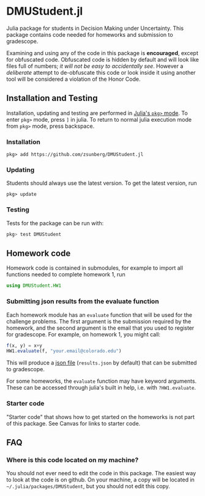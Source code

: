 # DMUStudent.jl

Julia package for students in Decision Making under Uncertainty. This package contains code needed for homeworks and submission to gradescope.

Examining and using any of the code in this package is **encouraged**, except for obfuscated code. Obfuscated code is hidden by default and will look like files full of numbers; *it will not be easy to accidentally see*. However a *deliberate* attempt to de-obfuscate this code or look inside it using another tool will be considered a violation of the Honor Code.

## Installation and Testing

Installation, updating and testing are performed in [Julia's `pkg>` mode](https://docs.julialang.org/en/v1/stdlib/Pkg/). To enter `pkg>` mode, press `]` in julia. To return to normal julia execution mode from `pkg>` mode, press backspace.

### Installation

```
pkg> add https://github.com/zsunberg/DMUStudent.jl
```

### Updating

Students should always use the latest version. To get the latest version, run
```
pkg> update
```

### Testing

Tests for the package can be run with:
```julia
pkg> test DMUStudent
```

## Homework code

Homework code is contained in submodules, for example to import all functions needed to complete homework 1, run
```julia
using DMUStudent.HW1
```
### Submitting json results from the evaluate function

Each homework module has an `evaluate` function that will be used for the challenge problems. The first argument is the submission required by the homework, and the second argument is the email that you used to register for gradescope. For example, on homework 1, you might call:
```julia
f(x, y) = x+y
HW1.evaluate(f, "your.email@colorado.edu")
```
This will produce a [json file](https://en.wikipedia.org/wiki/JSON) (`results.json` by default) that can be submitted to gradescope.

For some homeworks, the `evaluate` function may have keyword arguments. These can be accessed through julia's built in help, i.e. with `?HW1.evaluate`.

### Starter code

"Starter code" that shows how to get started on the homeworks is not part of this package. See Canvas for links to starter code.

## FAQ

### Where is this code located on my machine?

You should not ever need to edit the code in this package. The easiest way to look at the code is on github. On your machine, a copy will be located in `~/.julia/packages/DMUStudent`, but you should not edit this copy.
